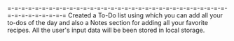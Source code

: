 =-=-=-=-=-=-=-=-=-=-=-=-=-=-=-=-=-=-=-=-=-=-=-=-=-=-=-=-=-=-=-=-=-=-=-=-=-=-=-=-=
Created a To-Do list using which you can add all your to-dos of the day  and also a Notes section for adding all your favorite recipes. All the user's input data will be been stored in local storage.
